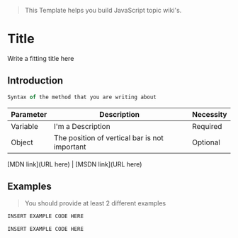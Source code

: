 > This Template helps you build JavaScript topic wiki's.

# Title

Write a fitting title here

## Introduction

```javascript
Syntax of the method that you are writing about
```

Parameter | Description                                   | Necessity
--------- | --------------------------------------------- | ---------
Variable  | I'm a Description                             | Required
Object    | The position of vertical bar is not important | Optional

[MDN link](URL here) | [MSDN link](URL here)

## Examples

> You should provide at least 2 different examples

```javascript
INSERT EXAMPLE CODE HERE
```

```javascript
INSERT EXAMPLE CODE HERE
```
